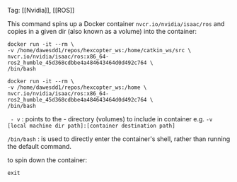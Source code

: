 Tag: [[Nvidia]], [[ROS]]

This command spins up a Docker container `nvcr.io/nvidia/isaac/ros` and copies in a given dir (also known as a volume) into the container:
```
docker run -it --rm \
-v /home/dawesdd1/repos/hexcopter_ws:/home/catkin_ws/src \
nvcr.io/nvidia/isaac/ros:x86_64-ros2_humble_45d368cdbbe4a484643464d0d492c764 \
/bin/bash

docker run -it --rm \
-v /home/dawesdd1/repos/hexcopter_ws:/home \
nvcr.io/nvidia/isaac/ros:x86_64-ros2_humble_45d368cdbbe4a484643464d0d492c764 \
/bin/bash
```

` - v` : points to the - directory (volumes) to include in container
	e.g.  `-v [local machine dir path]:[container destination path]`

`/bin/bash` : is used to directly enter the container's shell, rather than running the default command.



to spin down the container:
```
exit
```


